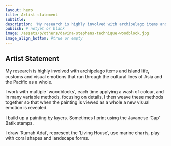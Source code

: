 ```yaml
---
layout: hero
title: Artist statement
subtitle:
description: 'My research is highly involved with archipelago items and island life, customs and visual emotions that run through the cultural lines of Asia and the Pacific as a whole.'
publish: # notyet or blank
image: /assets/p/others/davina-stephens-technique-woodblock.jpg
image_align_bottom: #true or empty
---
```


## Artist Statement

My research is highly involved with archipelago items and island life, customs and visual emotions that run through the cultural lines of Asia and the Pacific as a whole.

I work with multiple 'woodblocks', each time applying a wash of colour, and in many variable methods, focusing on details, I then weave these methods together so that when the painting is viewed as a whole a new visual emotion is revealed.

I build up a painting by layers. Sometimes I print using the Javanese ‘Cap’ Batik stamps.

I draw ‘Rumah Adat’, represent the ‘Living House’, use marine charts, play with coral shapes and landscape forms.
